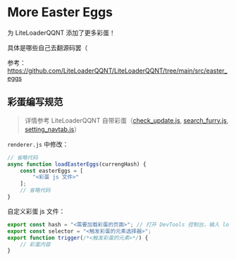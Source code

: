 # More Easter Eggs

为 LiteLoaderQQNT 添加了更多彩蛋！

具体是哪些自己去翻源码罢（

参考：https://github.com/LiteLoaderQQNT/LiteLoaderQQNT/tree/main/src/easter_eggs

## 彩蛋编写规范

> 详情参考 LiteLoaderQQNT 自带彩蛋（[check_update.js](https://github.com/LiteLoaderQQNT/LiteLoaderQQNT/tree/main/src/easter_eggs/check_update.js), [search_furry.js](https://github.com/LiteLoaderQQNT/LiteLoaderQQNT/tree/main/src/easter_eggs/search_furry.js), [setting_navtab.js](https://github.com/LiteLoaderQQNT/LiteLoaderQQNT/tree/main/src/easter_eggs/setting_navtab.js)）

`renderer.js` 中修改：
``` javascript
// 省略代码
async function loadEasterEggs(currengHash) {
    const easterEggs = [
        "<彩蛋 js 文件>"
    ];
    // 省略代码
}
```

自定义彩蛋 js 文件：
``` javascript
export const hash = "<需要加载彩蛋的页面>"; // 打开 DevTools 控制台，输入 location.hash 查看当前页面 hash
export const selector = "<触发彩蛋的元素选择器>";
export function trigger(/*<触发彩蛋的元素>*/) {
    // 彩蛋内容
}
```
